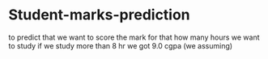 # Student-marks-prediction
to predict that we want to score the mark for that how many hours we want to study if we study more than 8 hr we got 9.0 cgpa (we assuming)
